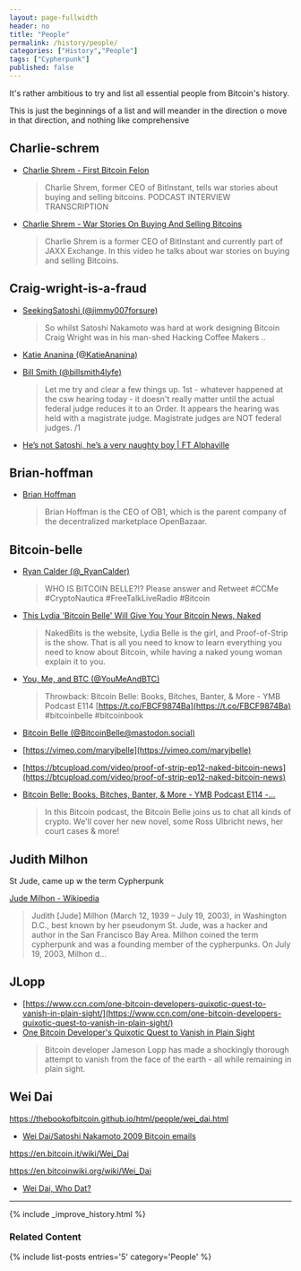 ```yaml
---
layout: page-fullwidth
header: no
title: "People"
permalink: /history/people/
categories: ["History","People"]
tags: ["Cypherpunk"]
published: false
---
```


It's rather ambitious to try and list all essential people from Bitcoin's history.

This is just the beginnings of a list and will meander in the direction o move in that direction, and nothing like comprehensive


## Charlie-schrem


* [Charlie Shrem - First Bitcoin Felon](https://www.weusecoins.com/first-bitcoin-felon/)
  > Charlie Shrem, former CEO of BitInstant, tells war stories about buying and selling bitcoins. PODCAST INTERVIEW TRANSCRIPTION
* [Charlie Shrem - War Stories On Buying And Selling Bitcoins](https://www.weusecoins.com/war-stories-buying-selling-bitcoins/)
  > Charlie Shrem is a former CEO of BitInstant and currently part of JAXX Exchange. In this video he talks about war stories on buying and selling Bitcoins.


## Craig-wright-is-a-fraud

* [SeekingSatoshi (@jimmy007forsure)](https://twitter.com/jimmy007forsure/status/1165544829096349696?s=12)
  > So whilst Satoshi Nakamoto was hard at work designing Bitcoin Craig Wright was in his man-shed Hacking Coffee Makers ..

* [Katie Ananina (@KatieAnanina)](https://twitter.com/katieananina/status/1166083984830410759?s=12)

* [Bill Smith (@billsmith4lyfe)](https://twitter.com/billsmith4lyfe/status/1166207069629775872?s=12)
  > Let me try and clear a few things up. 1st - whatever happened at the csw hearing today - it doesn't really matter until the actual federal judge reduces it to an Order. It appears the hearing was held with a magistrate judge. Magistrate judges are NOT federal judges. /1

* [He’s not Satoshi, he’s a very naughty boy | FT Alphaville](http://ftalphaville.ft.com/2019/08/27/1566922213000/He-s-not-Satoshi--he-s-a-very-naughty-boy/)


## Brian-hoffman

* [Brian Hoffman](https://www.weusecoins.com/brian-hoffman/)
  > Brian Hoffman is the CEO of OB1, which is the parent company of the decentralized marketplace OpenBazaar.

## Bitcoin-belle

* [Ryan Calder (@_RyanCalder)](https://twitter.com/_RyanCalder/status/1119505033014308865)
  > WHO IS BITCOIN BELLE?!? Please answer and Retweet #CCMe #CryptoNautica #FreeTalkLiveRadio #Bitcoin

* [This Lydia 'Bitcoin Belle' Will Give You Your Bitcoin News, Naked](http://web.archive.org/web/20160314035302/https:/cointelegraph.com/news/this-bitcoin-belle-will-give-you-your-bitcoin-news-naked)
  > NakedBits is the website, Lydia Belle is the girl, and Proof-of-Strip is the show. That is all you need to know to learn everything you need to know about Bitcoin, while having a naked young woman explain it to you.

* [You, Me, and BTC (@YouMeAndBTC)](https://twitter.com/YouMeAndBTC/status/853782133273489409?s=20)
  > Throwback: Bitcoin Belle: Books, Bitches, Banter, & More - YMB Podcast E114 [https://t.co/FBCF9874Ba](https://t.co/FBCF9874Ba) #bitcoinbelle #bitcoinbook

* [Bitcoin Belle (@BitcoinBelle@mastodon.social)](https://mastodon.social/@BitcoinBelle)

* [https://vimeo.com/maryjbelle](https://vimeo.com/maryjbelle)

* [https://btcupload.com/video/proof-of-strip-ep12-naked-bitcoin-news](https://btcupload.com/video/proof-of-strip-ep12-naked-bitcoin-news)

* [Bitcoin Belle: Books, Bitches, Banter, & More - YMB Podcast E114 -...](https://youmeandbtc.com/bitcoin-podcast/bitcoin-belle-books-bitches-b-ymb-podcast-e114/)
  > In this Bitcoin podcast, the Bitcoin Belle joins us to chat all kinds of crypto. We'll cover her new novel, some Ross Ulbricht news, her court cases & more!

## Judith Milhon

St Jude, came up w the term Cypherpunk

[Jude Milhon - Wikipedia](https://en.m.wikipedia.org/wiki/Jude_Milhon)
  > Judith [Jude] Milhon (March 12, 1939 – July 19, 2003), in Washington D.C., best known by her pseudonym St. Jude, was a hacker and author in the San Francisco Bay Area. Milhon coined the term cypherpunk and was a founding member of the cypherpunks. On July 19, 2003, Milhon d...

## JLopp

- [https://www.ccn.com/one-bitcoin-developers-quixotic-quest-to-vanish-in-plain-sight/](https://www.ccn.com/one-bitcoin-developers-quixotic-quest-to-vanish-in-plain-sight/)
- [One Bitcoin Developer's Quixotic Quest to Vanish in Plain Sight](https://www.ccn.com/one-bitcoin-developers-quixotic-quest-to-vanish-in-plain-sight/)
  > Bitcoin developer Jameson Lopp has made a shockingly thorough attempt to vanish from the face of the earth - all while remaining in plain sight.

## Wei Dai

https://thebookofbitcoin.github.io/html/people/wei_dai.html

* [Wei Dai/Satoshi Nakamoto 2009 Bitcoin emails](https://www.gwern.net/docs/bitcoin/2008-nakamoto)

https://en.bitcoin.it/wiki/Wei_Dai

https://en.bitcoinwiki.org/wiki/Wei_Dai

* [Wei Dai, Who Dat?](https://medium.com/blockwhat/98-wei-dai-who-dat-f93c4e4bcfc9)


---

{% include _improve_history.html %}
### Related Content

{% include list-posts entries='5'  category='People' %}
